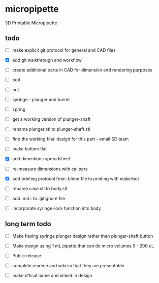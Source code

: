 micropipette
============

3D Printable Micropipette

todo
----
- [ ] make explicit git protocol for general and CAD files
 - [x] add git walkthrough and workflow

- [ ] create additional parts in CAD for dimension and rendering purposes
 - [ ] bolt
 - [ ] nut 	 
 - [ ] syringe - plunger and barrel
 - [ ] spring

- [ ] get a working version of plunger-shaft
 - [ ] rename plunger.stl to plunger-shaft.stl
 - [ ] find the working final design for this part - email SD team
 - [ ] make bottom flat

- [x] add dimentions spreadsheet
 - [ ] re-measure dimensions with calipers

- [x] add printing protocol from .blend file to printing with makerbot

- [ ] rename case.stl to body.stl

- [ ] add .md~ to .gitignore file

- [ ] incorporate syringe-lock function into body

long term todo
--------------

- [ ] Make flexing syringe plunger design rather then plunger-shaft button

- [ ] Make design using 1 mL pipette that can do micro volumes 5 - 200 uL

- [ ] Public release 
 - [ ] complete readme and wiki so that they are presentable
 - [ ] make offical name and imbed in design 
